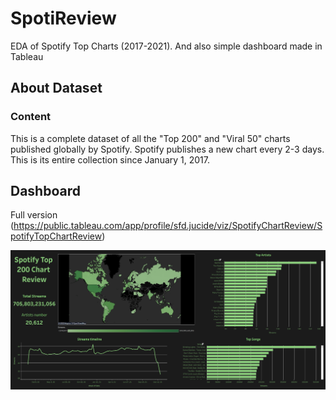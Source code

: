 # SpotiReview

EDA of Spotify Top Charts (2017-2021). And also simple dashboard made in Tableau

## About Dataset

### Content

This is a complete dataset of all the "Top 200" and "Viral 50" charts published globally by Spotify. Spotify publishes a new chart every 2-3 days. This is its entire collection since January 1, 2017.

## Dashboard
Full version (https://public.tableau.com/app/profile/sfd.jucide/viz/SpotifyChartReview/SpotifyTopChartReview)

![dashboard-review](https://github.com/SfdJucide/SpotiReview/blob/main/materials/spotify_dashboard.png)
